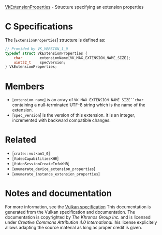 [VkExtensionProperties](https://www.khronos.org/registry/vulkan/specs/1.3-extensions/man/html/VkExtensionProperties.html) - Structure specifying an extension properties

# C Specifications
The [`ExtensionProperties`] structure is defined as:
```c
// Provided by VK_VERSION_1_0
typedef struct VkExtensionProperties {
    char        extensionName[VK_MAX_EXTENSION_NAME_SIZE];
    uint32_t    specVersion;
} VkExtensionProperties;
```

# Members
- [`extension_name`] is an array of `VK_MAX_EXTENSION_NAME_SIZE``char` containing a null-terminated UTF-8 string which is the name of the extension.
- [`spec_version`] is the version of this extension. It is an integer, incremented with backward compatible changes.

# Related
- [`crate::vulkan1_0`]
- [`VideoCapabilitiesKHR`]
- [`VideoSessionCreateInfoKHR`]
- [`enumerate_device_extension_properties`]
- [`enumerate_instance_extension_properties`]

# Notes and documentation
For more information, see the [Vulkan specification](https://www.khronos.org/registry/vulkan/specs/1.3-extensions/html/vkspec.html)
This documentation is generated from the Vulkan specification and documentation.
The documentation is copyrighted by *The Khronos Group Inc.* and is licensed under *Creative Commons Attribution 4.0 International*.
his license explicitely allows adapting the source material as long as proper credit is given.
        